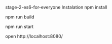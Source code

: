 stage-2-es6-for-everyone
Instalation
npm install

npm run build

npm run start

open http://localhost:8080/